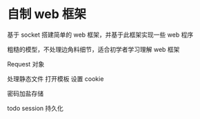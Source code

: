# 自制 web 框架

基于 socket 搭建简单的 web 框架，并基于此框架实现一些 web 程序

粗糙的模型，不处理边角料细节，适合初学者学习理解 web 框架


Request 对象

处理静态文件
打开模板
设置 cookie

密码加盐存储


todo 
session 持久化
